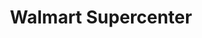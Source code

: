 ---
title: "Walmart Supercenter"
url: /lees-summit/walmart-supercenter-northeast-sam-walton-lane/
shop: Supermarkt
---